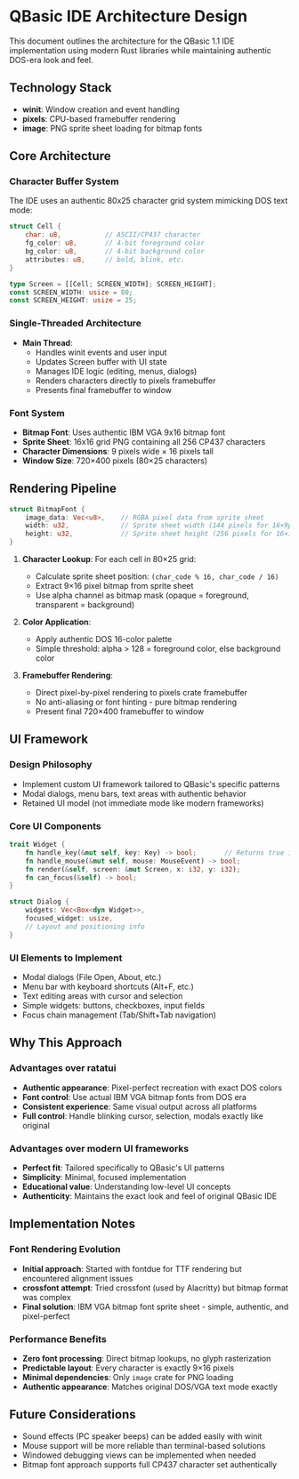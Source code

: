 # QBasic IDE Architecture Design

This document outlines the architecture for the QBasic 1.1 IDE implementation using modern Rust libraries while maintaining authentic DOS-era look and feel.

## Technology Stack

- **winit**: Window creation and event handling
- **pixels**: CPU-based framebuffer rendering
- **image**: PNG sprite sheet loading for bitmap fonts

## Core Architecture

### Character Buffer System

The IDE uses an authentic 80x25 character grid system mimicking DOS text mode:

```rust
struct Cell {
    char: u8,           // ASCII/CP437 character
    fg_color: u8,       // 4-bit foreground color
    bg_color: u8,       // 4-bit background color  
    attributes: u8,     // bold, blink, etc.
}

type Screen = [[Cell; SCREEN_WIDTH]; SCREEN_HEIGHT];
const SCREEN_WIDTH: usize = 80;
const SCREEN_HEIGHT: usize = 25;
```

### Single-Threaded Architecture

- **Main Thread**: 
  - Handles winit events and user input
  - Updates Screen buffer with UI state
  - Manages IDE logic (editing, menus, dialogs)
  - Renders characters directly to pixels framebuffer
  - Presents final framebuffer to window

### Font System

- **Bitmap Font**: Uses authentic IBM VGA 9x16 bitmap font
- **Sprite Sheet**: 16x16 grid PNG containing all 256 CP437 characters
- **Character Dimensions**: 9 pixels wide × 16 pixels tall
- **Window Size**: 720×400 pixels (80×25 characters)

## Rendering Pipeline

```rust
struct BitmapFont {
    image_data: Vec<u8>,    // RGBA pixel data from sprite sheet
    width: u32,             // Sprite sheet width (144 pixels for 16×9px chars)
    height: u32,            // Sprite sheet height (256 pixels for 16×16px chars)
}
```

1. **Character Lookup**: For each cell in 80×25 grid:
   - Calculate sprite sheet position: `(char_code % 16, char_code / 16)`
   - Extract 9×16 pixel bitmap from sprite sheet
   - Use alpha channel as bitmap mask (opaque = foreground, transparent = background)

2. **Color Application**: 
   - Apply authentic DOS 16-color palette
   - Simple threshold: alpha > 128 = foreground color, else background color

3. **Framebuffer Rendering**:
   - Direct pixel-by-pixel rendering to pixels crate framebuffer
   - No anti-aliasing or font hinting - pure bitmap rendering
   - Present final 720×400 framebuffer to window

## UI Framework

### Design Philosophy
- Implement custom UI framework tailored to QBasic's specific patterns
- Modal dialogs, menu bars, text areas with authentic behavior
- Retained UI model (not immediate mode like modern frameworks)

### Core UI Components

```rust
trait Widget {
    fn handle_key(&mut self, key: Key) -> bool;       // Returns true if key consumed
    fn handle_mouse(&mut self, mouse: MouseEvent) -> bool;
    fn render(&self, screen: &mut Screen, x: i32, y: i32);
    fn can_focus(&self) -> bool;
}

struct Dialog {
    widgets: Vec<Box<dyn Widget>>,
    focused_widget: usize,
    // Layout and positioning info
}
```

### UI Elements to Implement
- Modal dialogs (File Open, About, etc.)
- Menu bar with keyboard shortcuts (Alt+F, etc.)
- Text editing areas with cursor and selection
- Simple widgets: buttons, checkboxes, input fields
- Focus chain management (Tab/Shift+Tab navigation)

## Why This Approach

### Advantages over ratatui
- **Authentic appearance**: Pixel-perfect recreation with exact DOS colors
- **Font control**: Use actual IBM VGA bitmap fonts from DOS era
- **Consistent experience**: Same visual output across all platforms
- **Full control**: Handle blinking cursor, selection, modals exactly like original

### Advantages over modern UI frameworks
- **Perfect fit**: Tailored specifically to QBasic's UI patterns
- **Simplicity**: Minimal, focused implementation
- **Educational value**: Understanding low-level UI concepts
- **Authenticity**: Maintains the exact look and feel of original QBasic IDE

## Implementation Notes

### Font Rendering Evolution
- **Initial approach**: Started with fontdue for TTF rendering but encountered alignment issues
- **crossfont attempt**: Tried crossfont (used by Alacritty) but bitmap format was complex
- **Final solution**: IBM VGA bitmap font sprite sheet - simple, authentic, and pixel-perfect

### Performance Benefits
- **Zero font processing**: Direct bitmap lookups, no glyph rasterization
- **Predictable layout**: Every character is exactly 9×16 pixels
- **Minimal dependencies**: Only `image` crate for PNG loading
- **Authentic appearance**: Matches original DOS/VGA text mode exactly

## Future Considerations

- Sound effects (PC speaker beeps) can be added easily with winit
- Mouse support will be more reliable than terminal-based solutions
- Windowed debugging views can be implemented when needed
- Bitmap font approach supports full CP437 character set authentically